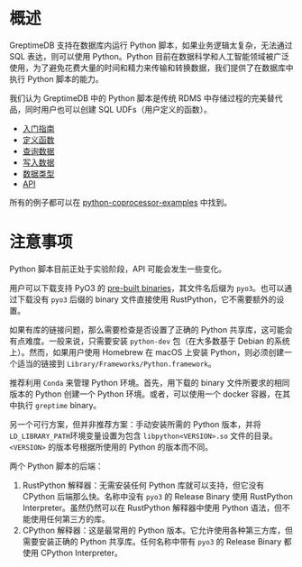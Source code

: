 # 概述

GreptimeDB 支持在数据库内运行 Python 脚本，如果业务逻辑太复杂，无法通过 SQL 表达，则可以使用 Python。Python 目前在数据科学和人工智能领域被广泛使用，为了避免花费大量的时间和精力来传输和转换数据，我们提供了在数据库中执行 Python 脚本的能力。

我们认为 GreptimeDB 中的 Python 脚本是传统 RDMS 中存储过程的完美替代品，同时用户也可以创建 SQL UDFs（用户定义的函数）。

- [入门指南](./getting-started.md)
- [定义函数](./define-function.md)
- [查询数据](./query-data.md)
- [写入数据](./write-data.md)
- [数据类型](./data-types.md)
- [API](./api.md)

所有的例子都可以在 [python-coprocessor-examples](https://github.com/GreptimeTeam/python-coprocessor-examples) 中找到。

# 注意事项

Python 脚本目前正处于实验阶段，API 可能会发生一些变化。

用户可以下载支持 PyO3 的 [pre-built binaries](https://greptime.cn/download)，其文件名后缀为 `pyo3`。也可以通过下载没有 `pyo3` 后缀的 binary 文件直接使用 RustPython，它不需要额外的设置。

如果有库的链接问题，那么需要检查是否设置了正确的 Python 共享库，这可能会有点难度。一般来说，只需要安装 `python-dev` 包（在大多数基于 Debian 的系统上）。然而，如果用户使用 Homebrew 在 macOS 上安装 Python，则必须创建一个适当的链接到 `Library/Frameworks/Python.framework`。

推荐利用 `Conda` 来管理 Python 环境。首先，用下载的 binary 文件所要求的相同版本的 Python 创建一个 Python 环境。或者，可以使用一个 docker 容器，在其中执行 `greptime` binary。

另一个可行方案，但并非推荐方案：手动安装所需的 Python 版本，并将 `LD_LIBRARY_PATH`环境变量设置为包含 `libpython<VERSION>.so` 文件的目录。`<VERSION>` 的版本号根据所使用的 Python 的版本而不同。

两个 Python 脚本的后端：

1. RustPython 解释器：无需安装任何 Python 库就可以支持，但它没有 CPython 后端那么快。名称中没有 `pyo3` 的 Release Binary 使用 RustPython Interpreter。虽然仍然可以在 RustPython 解释器中使用 Python 语法，但不能使用任何第三方的库。
2. CPython 解释器：这是最常用的 Python 版本。它允许使用各种第三方库，但需要安装正确的 Python 共享库。任何名称中带有 `pyo3` 的 Release Binary 都使用 CPython Interpreter。
